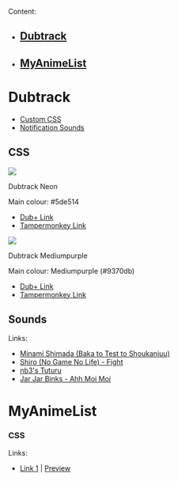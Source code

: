 Content:

* ## [Dubtrack](https://github.com/Brotat0/Brotat0.github.io/wiki/CSS#dubtrack)

* ## [MyAnimeList](https://github.com/Brotat0/Brotat0.github.io/wiki/CSS#myanimelist-1)

# Dubtrack


* [Custom CSS](https://git.io/vQvxV#CSS)
* [Notification Sounds](https://git.io/vQvxV#sounds)


## CSS

![](http://i.imgur.com/trZ5oo3.png)

Dubtrack Neon

Main colour: #5de514

* [Dub+ Link](https://brotat0.github.io/CSS/dubtrackneon.css)
* [Tampermonkey Link](https://git.io/vQkAu)



![](http://i.imgur.com/Wbn0OlR.png)

Dubtrack Mediumpurple

Main colour: Mediumpurple (#9370db)

* [Dub+ Link](https://brotat0.github.io/CSS/mediumpurple.css)
* [Tampermonkey Link](https://git.io/vQkA6)



## Sounds

Links:

* [Minami Shimada (Baka to Test to Shoukanjuu)](https://brotat0.github.io/Sounds/Haro-Haro.mp3)
* [Shiro (No Game No Life) - Fight](https://brotat0.github.io/Sounds/Shiro-Fight.mp3)
* [nb3's Tuturu](https://brotat0.github.io/Sounds/nb3_TUTURU.mp3)
* [Jar Jar Binks - Ahh Moi Moi](https://brotat0.github.io/Sounds/Jar%20Jar%20Binks%20-%20Ahh%20Moi%20Moi.mp3)




# MyAnimeList

### CSS

Links:

* [Link 1](https://brotat0.github.io/CSS/MAL/dion_mal.css) | [Preview](https://i.imgur.com/KaSqHCa.png)


